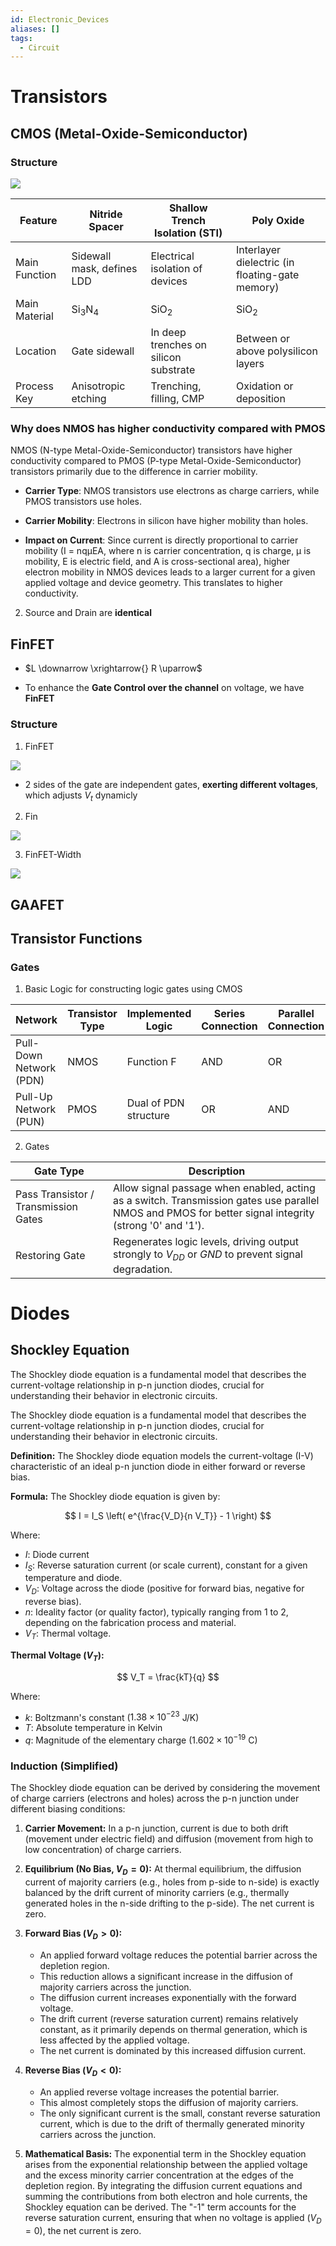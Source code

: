```yaml
---
id: Electronic_Devices
aliases: []
tags:
  - Circuit
---
```


# Transistors

## CMOS (Metal-Oxide-Semiconductor)

### Structure

![](./imgs/Devices/NMOS.png)

| Feature | Nitride Spacer | Shallow Trench Isolation (STI) | Poly Oxide |
|---|---|---|---|
| Main Function | Sidewall mask, defines LDD | Electrical isolation of devices | Interlayer dielectric (in floating-gate memory) |
| Main Material | Si$_{3}$N$_{4}$ | SiO$_{2}$ | SiO$_{2}$ |
| Location | Gate sidewall | In deep trenches on silicon substrate | Between or above polysilicon layers |
| Process Key | Anisotropic etching | Trenching, filling, CMP | Oxidation or deposition |


### Why does NMOS has higher conductivity compared with PMOS

NMOS (N-type Metal-Oxide-Semiconductor) transistors have higher conductivity compared to PMOS (P-type Metal-Oxide-Semiconductor) transistors primarily due to the difference in carrier mobility.

- **Carrier Type**: NMOS transistors use electrons as charge carriers, while PMOS transistors use holes.

- **Carrier Mobility**: Electrons in silicon have higher mobility than holes.

- **Impact on Current**: Since current is directly proportional to carrier mobility (I = nqµEA, where n is carrier concentration, q is charge, µ is mobility, E is electric field, and A is cross-sectional area), higher electron mobility in NMOS devices leads to a larger current for a given applied voltage and device geometry. This translates to higher conductivity.

2. Source and Drain are **identical**

## FinFET

- $L \downarrow \xrightarrow{} R \uparrow$

- To enhance the **Gate Control over the channel** on voltage, we have **FinFET**

### Structure

1. FinFET

![](./imgs/Devices/FinFET.png)

- 2 sides of the gate are independent gates, **exerting different voltages**, which adjusts $V_t$ dynamicly

2. Fin

![](./imgs/Devices/Fin.png)

3. FinFET-Width

![](./imgs/Devices/FinFET-Width.png)

## GAAFET

## Transistor Functions

### Gates

1. Basic Logic for constructing logic gates using CMOS

| Network | Transistor Type | Implemented Logic | Series Connection | Parallel Connection |
|---|---|---|---|---|
| Pull-Down Network (PDN) | NMOS | Function F | AND | OR |
| Pull-Up Network (PUN) | PMOS | Dual of PDN structure | OR | AND |

2. Gates

| Gate Type | Description |
|---|---|
| Pass Transistor / Transmission Gates | Allow signal passage when enabled, acting as a switch. Transmission gates use parallel NMOS and PMOS for better signal integrity (strong '0' and '1'). |
| Restoring Gate | Regenerates logic levels, driving output strongly to $V_{DD}$ or $GND$ to prevent signal degradation. |

# Diodes

## Shockley Equation

The Shockley diode equation is a fundamental model that describes the current-voltage relationship in p-n junction diodes, crucial for understanding their behavior in electronic circuits.

The Shockley diode equation is a fundamental model that describes the current-voltage relationship in p-n junction diodes, crucial for understanding their behavior in electronic circuits.

**Definition:** The Shockley diode equation models the current-voltage (I-V) characteristic of an ideal p-n junction diode in either forward or reverse bias.

**Formula:** The Shockley diode equation is given by:

$$
I = I_S \left( e^{\frac{V_D}{n V_T}} - 1 \right)
$$

Where:
*   $I$: Diode current
*   $I_S$: Reverse saturation current (or scale current), constant for a given temperature and diode.
*   $V_D$: Voltage across the diode (positive for forward bias, negative for reverse bias).
*   $n$: Ideality factor (or quality factor), typically ranging from 1 to 2, depending on the fabrication process and material.
*   $V_T$: Thermal voltage.

**Thermal Voltage ($V_T$):**

$$
V_T = \frac{kT}{q}
$$

Where:
*   $k$: Boltzmann's constant ($1.38 \times 10^{-23}$ J/K)
*   $T$: Absolute temperature in Kelvin
*   $q$: Magnitude of the elementary charge ($1.602 \times 10^{-19}$ C)

### Induction (Simplified)

The Shockley diode equation can be derived by considering the movement of charge carriers (electrons and holes) across the p-n junction under different biasing conditions:

1.  **Carrier Movement:** In a p-n junction, current is due to both drift (movement under electric field) and diffusion (movement from high to low concentration) of charge carriers.

2.  **Equilibrium (No Bias, $V_D = 0$):** At thermal equilibrium, the diffusion current of majority carriers (e.g., holes from p-side to n-side) is exactly balanced by the drift current of minority carriers (e.g., thermally generated holes in the n-side drifting to the p-side). The net current is zero.

3.  **Forward Bias ($V_D > 0$):**
    *   An applied forward voltage reduces the potential barrier across the depletion region.
    *   This reduction allows a significant increase in the diffusion of majority carriers across the junction.
    *   The diffusion current increases exponentially with the forward voltage.
    *   The drift current (reverse saturation current) remains relatively constant, as it primarily depends on thermal generation, which is less affected by the applied voltage.
    *   The net current is dominated by this increased diffusion current.

4.  **Reverse Bias ($V_D < 0$):**
    *   An applied reverse voltage increases the potential barrier.
    *   This almost completely stops the diffusion of majority carriers.
    *   The only significant current is the small, constant reverse saturation current, which is due to the drift of thermally generated minority carriers across the junction.

5.  **Mathematical Basis:** The exponential term in the Shockley equation arises from the exponential relationship between the applied voltage and the excess minority carrier concentration at the edges of the depletion region. By integrating the diffusion current equations and summing the contributions from both electron and hole currents, the Shockley equation can be derived. The "-1" term accounts for the reverse saturation current, ensuring that when no voltage is applied ($V_D = 0$), the net current is zero.
